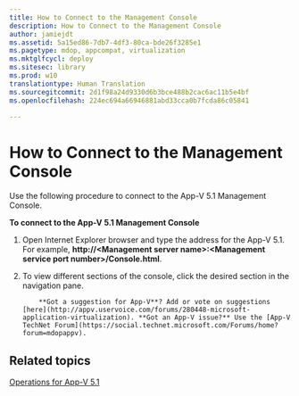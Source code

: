 ```yaml
---
title: How to Connect to the Management Console
description: How to Connect to the Management Console
author: jamiejdt
ms.assetid: 5a15ed86-7db7-4df3-80ca-bde26f3285e1
ms.pagetype: mdop, appcompat, virtualization
ms.mktglfcycl: deploy
ms.sitesec: library
ms.prod: w10
translationtype: Human Translation
ms.sourcegitcommit: 2d1f98a24d9330d6b3bce488b2cac6ac11b5e4bf
ms.openlocfilehash: 224ec694a66946881abd33cca0b7fcda86c05841

---
```



# How to Connect to the Management Console


Use the following procedure to connect to the App-V 5.1 Management Console.

**To connect to the App-V 5.1 Management Console**

1.  Open Internet Explorer browser and type the address for the App-V 5.1. For example, **http://&lt;Management server name&gt;:&lt;Management service port number&gt;/Console.html**.

2.  To view different sections of the console, click the desired section in the navigation pane.

    
            **Got a suggestion for App-V**? Add or vote on suggestions [here](http://appv.uservoice.com/forums/280448-microsoft-application-virtualization). **Got an App-V issue?** Use the [App-V TechNet Forum](https://social.technet.microsoft.com/Forums/home?forum=mdopappv).

## Related topics


[Operations for App-V 5.1](operations-for-app-v-51.md)

 

 








<!--HONumber=Jun16_HO4-->


